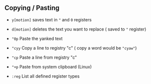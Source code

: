 ## Copying / Pasting

- `y[motion]` saves text in `"` and `0` registers
- `d[motion]` deletes the text you want to replace ( saved to `"` register)
- `"0p` Paste the yanked text

-  `"cyy` Copy  a line to registry "c" ( copy a word would be `"cyaw"`)
- `"cp` Paste a line from registry "c"
- `"+p` Paste from system clipboard (Linux)
- `:reg` List all defined register types